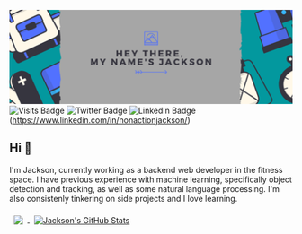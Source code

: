 [![Jackson's Github Banner](./assets/banner.png)](https://nonactionjackson.com)  
![Visits Badge](https://badges.pufler.dev/visits/actionjackson86/actionjackson86)
![Twitter Badge](https://img.shields.io/twitter/follow/act10n_jacks0n?label=Follow&logo=Twitter&style=flat)
![LinkedIn Badge](https://img.shields.io/badge/LinkedIn-Profile-informational?style=flat&logo=linkedinlogoColor=white&color=0D76A8)(https://www.linkedin.com/in/nonactionjackson/)

## Hi 👋

I'm Jackson, currently working as a backend web developer in the fitness space. I have previous experience with machine learning, specifically object detection and tracking, as well as some natural language processing. I'm also consistenly tinkering on side projects and I love learning.

<a href="https://github.com/actionjackson86">
  <img align="center" style="margin:0.5rem" src="https://github-readme-stats.vercel.app/api/top-langs/?username=actionjackson86&hide=html,css&title_color=ffffff&text_color=c9cacc&icon_color=4AB197&bg_color=1A2B34" />
</a>

<a href="https://github.com/actionjackson86">
  <img align="center" style="margin:0.5rem" src="https://github-readme-stats.vercel.app/api?username=actionjackson86&show_icons=true&line_height=27&count_private=true&title_color=ffffff&text_color=c9cacc&icon_color=4AB097&bg_color=1A2B34" alt="Jackson's GitHub Stats" />
</a>
